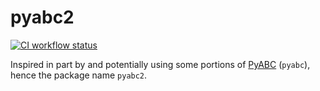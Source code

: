 # pyabc2

[![CI workflow status](https://github.com/zmoon/PyABC2/actions/workflows/ci.yml/badge.svg)](https://github.com/zmoon/PyABC2/actions/workflows/ci.yml)

Inspired in part by and potentially using some portions of [PyABC](https://github.com/campagnola/pyabc) (`pyabc`), hence the package name `pyabc2`.
